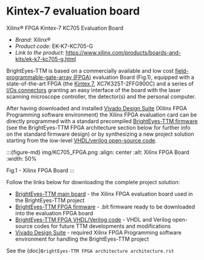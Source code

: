 # Kintex-7 evaluation board

Xilinx® FPGA Kintex-7 KC705 Evaluation Board

- *Brand:* Xilinx®
- *Product code:* EK-K7-KC705-G
- *Link to the product:* <https://www.xilinx.com/products/boards-and-kits/ek-k7-kc705-g.html>

BrightEyes-TTM is based on a commercially available and low cost [field-programmable-gate-array (FPGA)](https://en.wikipedia.org/wiki/Field-programmable_gate_array) evaluation Board (Fig.1), equipped with a state-of-the-art FPGA (the [Kintex 7](https://www.xilinx.com/products/silicon-devices/fpga/kintex-7.html), XC7K325T-2FFG900C) and a series of [I/Os connectors](docs/img/TTM_Assembly.PNG) granting an easy interface of the board with the laser scanning microscope controller, the detector(s) and the personal computer.

After having downloaded and installed [Vivado Design Suite](https://www.xilinx.com/products/design-tools/vivado.html) (Xilinx FPGA Programming software environment) the Xilinx FPGA evaluation card can be directly programmed with a standard precompiled [BrightEyes-TTM firmware](/FPGA/ttm/project/ttm.runs/impl_1/top.bit) (see the BrightEyes-TTM FPGA architecture section below for further info on the standard firmware design) or by synthesizing a new project solution starting from the low-level [VHDL/verilog open-source code](/FPGA/ttm/hdl).

:::{figure-md} img/KC705_FPGA.png
:align: center
:alt: Xilinx FPGA Board
:width: 50%

Fig.1 - Xilinx FPGA Board
:::

Follow the links below for downloading the complete project solution:

- [BrightEyes-TTM main board](/boards/FPGAboard) - the Xilinx FPGA evaluation board used in the BrightEyes-TTM project
- [BrightEyes-TTM FPGA firmware](/FPGA/ttm/project/ttm.runs/impl_1/top.bit) - .bit firmware ready to be downloaded into the evaluation FPGA board
- [BrightEyes-TTM FPGA VHDL/Verilog code](/FPGA/ttm/hdl) - VHDL and Verilog open-source codes for future TTM developments and modifications
- [Vivado Design Suite](https://www.xilinx.com/products/design-tools/vivado.html) - required Xilinx FPGA Programming software
  environment for handling the BrightEyes-TTM project

See the {doc}`BrightEyes-TTM FPGA architecture architecture.rst`
